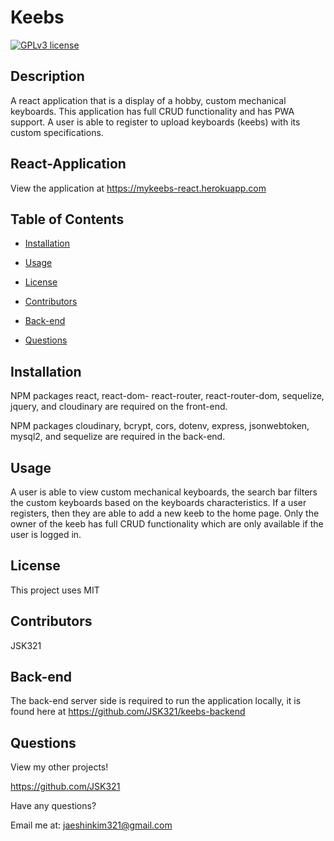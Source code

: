 # Keebs

[![GPLv3 license](https://img.shields.io/badge/License-MIT-blue.svg)](http://perso.crans.org/besson/LICENSE.html)

## Description
A react application that is a display of a hobby, custom mechanical keyboards. This application has full CRUD functionality and has PWA support. A user is able to register to upload keyboards (keebs) with its custom specifications.

## React-Application
View the application at https://mykeebs-react.herokuapp.com
        
## Table of Contents
- [Installation](#installation)

- [Usage](#usage)

- [License](#license)

- [Contributors](#contributors)

- [Back-end](#back-end)

- [Questions](#questions)

    
## Installation
NPM packages react, react-dom- react-router, react-router-dom, sequelize, jquery, and cloudinary are required on the front-end. 

NPM packages cloudinary, bcrypt, cors, dotenv, express, jsonwebtoken, mysql2, and sequelize are required in the back-end.

## Usage
A user is able to view custom mechanical keyboards, the search bar filters the custom keyboards based on the keyboards characteristics. If a user registers, then they are able to add a new keeb to the home page. Only the owner of the keeb has full CRUD functionality which are only available if the user is logged in.
        
## License
This project uses MIT

## Contributors
JSK321

## Back-end
The back-end server side is required to run the application locally, it is found here at https://github.com/JSK321/keebs-backend

## Questions
View my other projects!

https://github.com/JSK321

Have any questions?

Email me at: jaeshinkim321@gmail.com